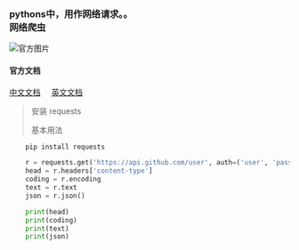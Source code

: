 ### pythons中，用作网络请求。。 <br/> 网络爬虫

![官方图片](https://github.com/beipingdengni/doucument/blob/master/python/requests/images/requests-sidebar.png)

#### 官方文档
[中文文档](http://docs.python-requests.org/zh_CN/latest/user/quickstart.html)
&nbsp;&nbsp;&nbsp;
[英文文档](http://www.python-requests.org/en/master/user/quickstart/#custom-headers)

> 安装 requests
>
>  基本用法
``` Python
    pip install requests

    r = requests.get('https://api.github.com/user', auth=('user', 'pass'))
    head = r.headers['content-type']
    coding = r.encoding
    text = r.text
    json = r.json()

    print(head)
    print(coding)
    print(text)
    print(json)

```

